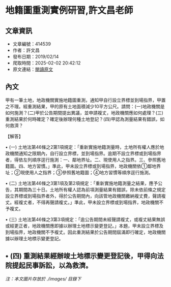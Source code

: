# 地籍圖重測實例研習,許文昌老師

## 文章資訊
- 文章編號：414539
- 作者：許文昌
- 發布日期：2019/02/14
- 爬取時間：2025-02-02 20:42:12
- 原文連結：[閱讀原文](https://real-estate.get.com.tw/Columns/detail.aspx?no=414539)

## 內文
甲有一筆土地，地政機關實施地籍圖重測，通知甲自行設立界標並到場指界，甲置之不理。經重測結果，甲的原有土地面積減少10平方公尺。請問：(一)地政機關是如何施測？(二)甲於公告期間提出異議，並申請複丈，地政機關應如何處理？(三)重測結果於何時確定？確定後辦理何種土地登記？(四)甲認為測量結果有錯誤，如何救濟？

【解答】

• (一) 土地法第46條之2第1項規定：「重新實施地籍測量時，土地所有權人應於地政機關通知之限期內，自行設立界標，並到場指界。逾期不設立界標或到場指界者，得依左列順序逕行施測：一、鄰地界址。二、現使用人之指界。三、參照舊地籍圖。四、地方習慣。」準此，甲未設立界標或到場指界，地政機關依①鄰地界址；②現使用人之指界；③參照舊地籍圖；④地方習慣等順序逕行施測。

• (二) 土地法第46條之3第1項及第2項規定：「重新實施地籍測量之結果，應予公告，其期間為三十日。土地所有權人認為前項測量結果有錯誤，除未依前條之規定設立界標或到場指界者外，得於公告期間內，向該管地政機關繳納複丈費，聲請複丈。經複丈者，不得再聲請複丈。」準此，甲未設立界標或到場指界，地政機關不予複丈。

• (三) 土地法第46條之3第3項規定：「逾公告期間未經聲請複丈，或複丈結果無誤或經更正者，地政機關應即據以辦理土地標示變更登記。」本題，甲未設立界標及到場指界，地政機關不予複丈。因此重測結果於公告期間屆滿即行確定，地政機關據以辦理土地標示變更登記。

• (四) 重測結果經辦竣土地標示變更登記後，甲得向法院提起民事訴訟，以為救濟。
---
*注：本文圖片存放於 ./images/ 目錄下*
